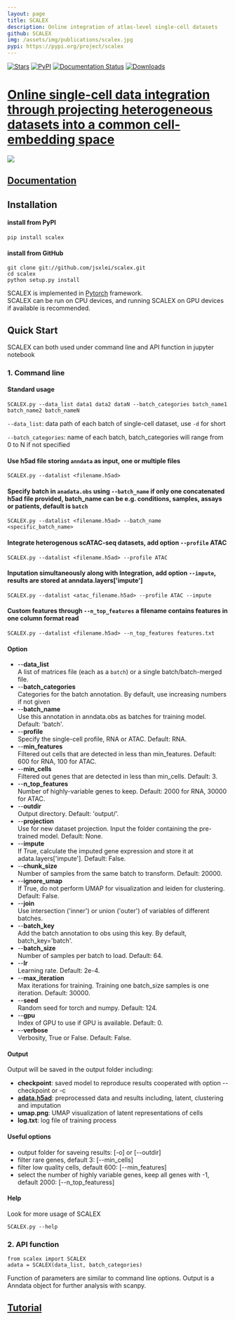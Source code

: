 ```yaml
---
layout: page
title: SCALEX
description: Online integration of atlas-level single-cell datasets
github: SCALEX
img: /assets/img/publications/scalex.jpg
pypi: https://pypi.org/project/scalex
---
```


[![Stars](https://img.shields.io/github/stars/jsxlei/scalex?logo=GitHub&color=yellow)](https://github.com/jsxlei/scalex/stargazers)
[![PyPI](https://img.shields.io/pypi/v/scalex.svg)](https://pypi.org/project/scalex)
[![Documentation Status](https://readthedocs.org/projects/scalex/badge/?version=latest)](https://scalex.readthedocs.io/en/latest/?badge=stable)
[![Downloads](https://pepy.tech/badge/scalex)](https://pepy.tech/project/scalex)
# [Online single-cell data integration through projecting heterogeneous datasets into a common cell-embedding space](https://www.biorxiv.org/content/10.1101/2021.04.06.438536v2)

![](docs/source/_static/img/scalex.jpg)


## [Documentation](https://scalex.readthedocs.io/en/latest/index.html) 

## Installation  	
#### install from PyPI

    pip install scalex
    
#### install from GitHub

	git clone git://github.com/jsxlei/scalex.git
	cd scalex
	python setup.py install
    
SCALEX is implemented in [Pytorch](https://pytorch.org/) framework.  
SCALEX can be run on CPU devices, and running SCALEX on GPU devices if available is recommended.   

## Quick Start

SCALEX can both used under command line and API function in jupyter notebook


### 1. Command line
#### Standard usage


    SCALEX.py --data_list data1 data2 dataN --batch_categories batch_name1 batch_name2 batch_nameN 
    
    
`--data_list`: data path of each batch of single-cell dataset, use `-d` for short

`--batch_categories`: name of each batch, batch_categories will range from 0 to N if not specified

    

#### Use h5ad file storing `anndata` as input, one or multiple files

    SCALEX.py --datalist <filename.h5ad>

#### Specify batch in `anadata.obs` using `--batch_name` if only one concatenated h5ad file provided, batch_name can be e.g. conditions, samples, assays or patients, default is `batch`

    SCALEX.py --datalist <filename.h5ad> --batch_name <specific_batch_name>
    
    
#### Integrate heterogenous scATAC-seq datasets, add option `--profile` ATAC
        
    SCALEX.py --datalist <filename.h5ad> --profile ATAC
    
#### Inputation simultaneously along with Integration, add option `--impute`, results are stored at anndata.layers['impute']

    SCALEX.py --datalist <atac_filename.h5ad> --profile ATAC --impute
    
    
#### Custom features through `--n_top_features` a filename contains features in one column format read

    SCALEX.py --datalist <filename.h5ad> --n_top_features features.txt
    
    
#### Option

* --**data_list**  
        A list of matrices file (each as a `batch`) or a single batch/batch-merged file.
* --**batch_categories**  
        Categories for the batch annotation. By default, use increasing numbers if not given
* --**batch_name**  
        Use this annotation in anndata.obs as batches for training model. Default: 'batch'.
* --**profile**  
        Specify the single-cell profile, RNA or ATAC. Default: RNA.
* --**min_features**  
        Filtered out cells that are detected in less than min_features. Default: 600 for RNA, 100 for ATAC.
* --**min_cells**  
        Filtered out genes that are detected in less than min_cells. Default: 3.
* --**n_top_features**  
        Number of highly-variable genes to keep. Default: 2000 for RNA, 30000 for ATAC.
* --**outdir**  
        Output directory. Default: 'output/'.
* --**projection**  
        Use for new dataset projection. Input the folder containing the pre-trained model. Default: None. 
* --**impute**  
        If True, calculate the imputed gene expression and store it at adata.layers['impute']. Default: False.
* --**chunk_size**  
        Number of samples from the same batch to transform. Default: 20000.
* --**ignore_umap**  
        If True, do not perform UMAP for visualization and leiden for clustering. Default: False.
* --**join**  
        Use intersection ('inner') or union ('outer') of variables of different batches. 
* --**batch_key**  
        Add the batch annotation to obs using this key. By default, batch_key='batch'.
* --**batch_size**  
        Number of samples per batch to load. Default: 64.
* --**lr**  
        Learning rate. Default: 2e-4.
* --**max_iteration**  
        Max iterations for training. Training one batch_size samples is one iteration. Default: 30000.
* --**seed**  
        Random seed for torch and numpy. Default: 124.
* --**gpu**  
        Index of GPU to use if GPU is available. Default: 0.
* --**verbose**  
        Verbosity, True or False. Default: False.
    

#### Output
Output will be saved in the output folder including:
* **checkpoint**:  saved model to reproduce results cooperated with option --checkpoint or -c
* **[adata.h5ad](https://anndata.readthedocs.io/en/stable/anndata.AnnData.html#anndata.AnnData)**:  preprocessed data and results including, latent, clustering and imputation
* **umap.png**:  UMAP visualization of latent representations of cells 
* **log.txt**:  log file of training process

     
#### Useful options  
* output folder for saveing results: [-o] or [--outdir] 
* filter rare genes, default 3: [--min_cells]
* filter low quality cells, default 600: [--min_features]  
* select the number of highly variable genes, keep all genes with -1, default 2000: [--n_top_featuress]
	
    
#### Help
Look for more usage of SCALEX

	SCALEX.py --help 
    
    
### 2. API function

    from scalex import SCALEX
    adata = SCALEX(data_list, batch_categories)
    
Function of parameters are similar to command line options.
Output is a Anndata object for further analysis with scanpy.
    
    
## [Tutorial](https://scalex.readthedocs.io/en/latest/tutorial/index.html) 
